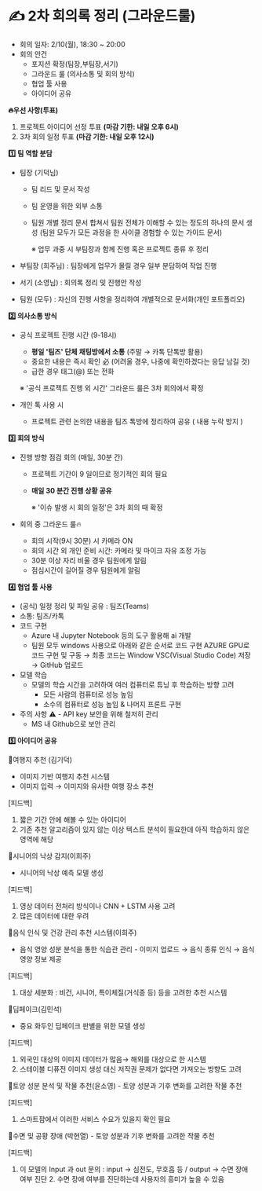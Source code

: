 # ✍️ 2차 회의록 정리 (그라운드룰)

- 회의 일자: 2/10(월), 18:30 ~ 20:00
- 회의 안건
    - 포지션 확정(팀장,부팀장,서기)
    - 그라운드 룰 (의사소통 및 회의 방식)
    - 협업 툴 사용
    - 아이디어 공유

**🔥우선 사항(투표)**

1. 프로젝트 아이디어 선정 투표 **(마감 기한: 내일 오후 6시)**
2. 3차 회의 일정 투표 **(마감 기한: 내일 오후 12시)**

**1️⃣ 팀 역할 분담**

- 팀장 (기덕님)
    - 팀 리드 및 문서 작성
    - 팀 운영을 위한 외부 소통
    - 팀원 개별 정리 문서 합쳐서 팀원 전체가 이해할 수 있는 정도의 하나의 문서 생성
    (팀원 모두가 모든 과정을 한 사이클 경험할 수 있는 가이드 문서)
        
        ※ 업무 과중 시 부팀장과 함께 진행 혹은 프로젝트 종류 후 정리
        
- 부팀장 (희주님) : 팀장에게 업무가 몰릴 경우 일부 분담하여 작업 진행
- 서기 (소영님) : 회의록 정리 및 진행안 작성
- 팀원 (모두) : 자신의 진행 사항을 정리하여 개별적으로 문서화(개인 포트폴리오)

**2️⃣ 의사소통 방식**

- 공식 프로젝트 진행 시간 (9-18시)
    - **평일 '팀즈' 단체 채팅방에서 소통** (주말 → 카톡 단톡방 활용)
    - 중요한 내용은 즉시 확인 必 (어려울 경우, 나중에 확인하겠다는 응답 남길 것)
    - 급한 경우 태그(@) 또는 전화
        
    ※ '공식 프로젝트 진행 외 시간' 그라운드 룰은 3차 회의에서 확정
        
- 개인 톡 사용 시
    - 프로젝트 관련 논의한 내용을 팀즈 톡방에 정리하여 공유 ( 내용 누락 방지 )

**3️⃣ 회의 방식**

- 진행 방향 점검 회의 (매일, 30분 간)
    - 프로젝트 기간이 9 일이므로 정기적인 회의 필요
    - **매일 30 분간 진행 상황 공유**
        
        ※ '이슈 발생 시 회의 일정'은 3차 회의 때 확정
        
- 회의 중 그라운드 룰🔥
    - 회의 시작(9시 30분) 시 카메라 ON
    - 회의 시간 외 개인 준비 시간: 카메라 및 마이크 자유 조정 가능
    - 30분 이상 자리 비울 경우 팀원에게 알림
    - 점심시간이 길어질 경우 팀원에게 알림

**4️⃣ 협업 툴 사용**

- (공식) 일정 정리 및 파일 공유 : 팀즈(Teams)
- 소통: 팀즈/카톡
- 코드 구현
    - Azure 내 Jupyter Notebook 등의 도구 활용해 ai 개발
    - 팀원 모두 windows 사용으로 아래와 같은 순서로 코드 구현
    AZURE GPU로 코드 구현 및 구동 → 최종 코드는 Window VSC(Visual Studio Code) 저장 → GitHub 업로드
- 모델 학습
    - 모델의 학습 시간을 고려하여 여러 컴퓨터로 튜닝 후 학습하는 방향 고려
        - 모든 사람의 컴퓨터로 성능 높임
        - 소수의 컴퓨터로 성능 높임 & 나머지 프론트 구현
- 주의 사항 ⚠️
- API key 보안을 위해 철저히 관리
    - MS 내 Github으로 보안 관리

**5️⃣ 아이디어 공유**

🔹여행지 추천 (김기덕)
- 이미지 기반 여행지 추천 시스템
- 이미지 입력 → 이미지와 유사한 여행 장소 추천

[피드백]
1. 짧은 기간 안에 해볼 수 있는 아이디어
2. 기존 추천 알고리즘이 있지 않는 이상 텍스트 분석이 필요한데 아직 학습하지 않은 영역에 해당


🔹시니어의 낙상 감지(이희주)
- 시니어의 낙상 예측 모델 생성

[피드백]
1. 영상 데이터 전처리 방식이나 CNN + LSTM 사용 고려
2. 많은 데이터에 대한 우려

🔹음식 인식 및 건강 관리 추천 시스템(이희주)
- 음식 영양 성분 분석을 통한 식습관 관리
- 이미지 업로드 → 음식 종류 인식 → 음식 영양 정보 제공

[피드백]
1. 대상 세분화 : 비건, 시니어, 특이체질(거식증 등) 등을 고려한 추천 시스템


🔹딥페이크(김민석)
- 중요 화두인 딥페이크 판별을 위한 모델 생성

[피드백]
1. 외국인 대상의 이미지 데이터가 많음→ 해외를 대상으로 한 시스템
2. 스테이블 디퓨전 이미지 생성 대신 저작권 문제가 없다면 가져오는 방향도 고려


🔹토양 성분 분석 및 작물 추천(윤소영)
- 토양 성분과 기후 변화를 고려한 작물 추천

[피드백]
1. 스마트팜에서 이러한 서비스 수요가 있을지 확인 필요


🔹수면 및 공황 장애 (박현열)
- 토양 성분과 기후 변화를 고려한 작물 추천

[피드백]
1. 이 모델의 Input 과 out 문의 : input → 심전도, 무호흡 등 / output → 수면 장애 여부 진단
2. 수면 장애 여부를 진단하는데 사용자의 흥미가 높을 수 있음